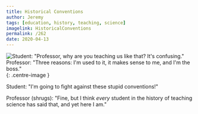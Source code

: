 ```yaml
---
title: Historical Conventions
author: Jeremy
tags: [education, history, teaching, science]
imagelink: HistoricalConventions
permalink: /262
date: 2020-04-13
---
```


![Student: "Professor, why are you teaching us like that? It's confusing." Professor: "Three reasons: I'm used to it, it makes sense to me, and I'm the boss."](https://res.cloudinary.com/dh3hm8pb7/image/upload/c_scale,q_auto:best/v1535842782/Handwaving/Published/HistoricalConventions.png){: .centre-image }

Student: "I'm going to fight against these stupid conventions!"

Professor (shrugs): "Fine, but I think *every* student in the history of teaching science has said that, and yet here I am."
